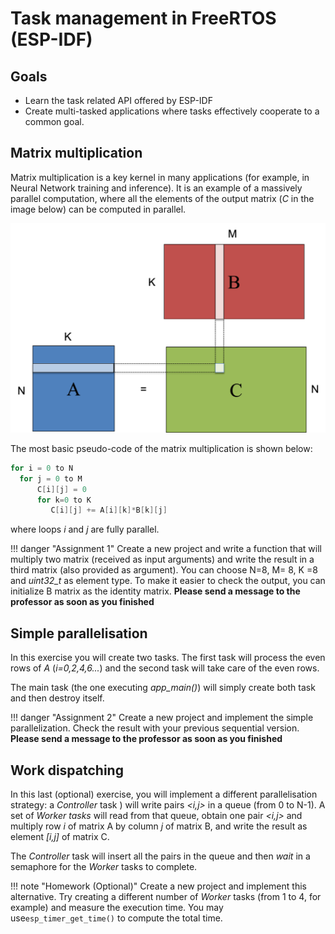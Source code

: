# Task management in FreeRTOS (ESP-IDF)

## Goals

* Learn the task related API offered by ESP-IDF
* Create multi-tasked applications where tasks effectively cooperate to a common goal.


## Matrix multiplication

Matrix multiplication is a key kernel in many applications (for example, in Neural Network training and inference). 
It is an example of a massively parallel computation, where all the elements of the output matrix (*C* in the image below) can be computed in parallel.

![foo](img/matMul.png)

The most basic pseudo-code of the matrix multiplication is shown below:

```c
for i = 0 to N
  for j = 0 to M
	  C[i][j] = 0
 	  for k=0 to K
		 C[i][j] += A[i][k]*B[k][j]
```
where loops *i* and *j* are fully parallel. 




!!! danger "Assignment 1"
	Create a new project and write a function that will multiply two matrix (received as input arguments) and write the result in a third matrix (also provided as argument). You can choose N=8, M= 8, K =8 and *uint32_t* as element type. To make it easier to check the output, you can initialize B matrix as the identity matrix. **Please send a message to the professor as soon as you finished**
	
	
## Simple parallelisation

In this exercise you will create two tasks. The first task will process the even rows of *A* (*i=0,2,4,6...*) and the second task will take care of the even rows.

The main task (the one executing *app_main()*) will simply create both task and then destroy itself.

!!! danger "Assignment 2"
	Create a new project and implement the simple parallelization. Check the result with your previous sequential version. **Please send a message to the professor as soon as you finished**



## Work dispatching

In this last (optional) exercise, you will implement a different parallelisation strategy: a *Controller* task ) will write pairs *<i,j>* in a queue (from 0 to N-1).  A set of *Worker tasks* will read from that queue, obtain one pair *<i,j>* and multiply row *i* of matrix A by column *j* of matrix B, and write the result as element *[i,j]* of matrix C.

The *Controller* task will insert all the pairs in the queue and then *wait* in a semaphore for the *Worker* tasks to complete. 

	
!!! note "Homework (Optional)"
	Create a new project and implement this alternative. Try creating a different number of *Worker* tasks (from 1 to 4, for example) and measure the execution time. You may use`esp_timer_get_time()` to compute the total time.





